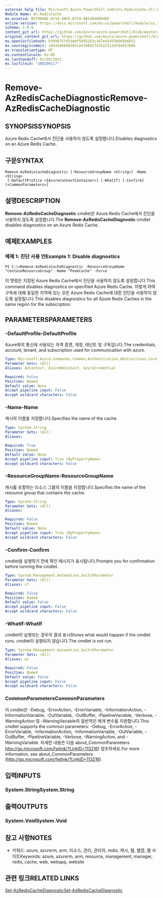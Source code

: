 ```yaml
---
external help file: Microsoft.Azure.PowerShell.Cmdlets.RedisCache.dll-Help.xml
Module Name: Az.RedisCache
ms.assetid: BCF989AE-A718-4AFE-B7C0-8B148468D4EE
online version: https://docs.microsoft.com/en-us/powershell/module/az.rediscache/remove-azrediscachediagnostic
schema: 2.0.0
content_git_url: https://github.com/Azure/azure-powershell/blob/master/src/RedisCache/RedisCache/help/Remove-AzRedisCacheDiagnostic.md
original_content_git_url: https://github.com/Azure/azure-powershell/blob/master/src/RedisCache/RedisCache/help/Remove-AzRedisCacheDiagnostic.md
ms.openlocfilehash: b309875fd330df5695283c187e454556669b6652
ms.sourcegitcommit: c05d3d669b5631e526841f47b22513d78495350b
ms.translationtype: MT
ms.contentlocale: ko-KR
ms.lasthandoff: 02/09/2021
ms.locfileid: "100206117"
---
```

# <span data-ttu-id="1230a-101">Remove-AzRedisCacheDiagnostic</span><span class="sxs-lookup"><span data-stu-id="1230a-101">Remove-AzRedisCacheDiagnostic</span></span>

## <span data-ttu-id="1230a-102">SYNOPSIS</span><span class="sxs-lookup"><span data-stu-id="1230a-102">SYNOPSIS</span></span>
<span data-ttu-id="1230a-103">Azure Redis Cache에서 진단을 사용하지 않도록 설정합니다.</span><span class="sxs-lookup"><span data-stu-id="1230a-103">Disables diagnostics on an Azure Redis Cache.</span></span>

## <span data-ttu-id="1230a-104">구문</span><span class="sxs-lookup"><span data-stu-id="1230a-104">SYNTAX</span></span>

```
Remove-AzRedisCacheDiagnostic [-ResourceGroupName <String>] -Name <String>
 [-DefaultProfile <IAzureContextContainer>] [-WhatIf] [-Confirm] [<CommonParameters>]
```

## <span data-ttu-id="1230a-105">설명</span><span class="sxs-lookup"><span data-stu-id="1230a-105">DESCRIPTION</span></span>
<span data-ttu-id="1230a-106">**Remove-AzRedisCacheDiagnostic** cmdlet은 Azure Redis Cache에서 진단을 사용하지 않도록 설정합니다.</span><span class="sxs-lookup"><span data-stu-id="1230a-106">The **Remove-AzRedisCacheDiagnostic** cmdlet disables diagnostics on an Azure Redis Cache.</span></span>

## <span data-ttu-id="1230a-107">예제</span><span class="sxs-lookup"><span data-stu-id="1230a-107">EXAMPLES</span></span>

### <span data-ttu-id="1230a-108">예제 1: 진단 사용 안</span><span class="sxs-lookup"><span data-stu-id="1230a-108">Example 1: Disable diagnostics</span></span>
```
PS C:\>Remove-AzRedisCacheDiagnostic -ResourceGroupName "ContosoResourceGroup" -Name "PeakCache" -Force
```

<span data-ttu-id="1230a-109">이 명령은 지정된 Azure Redis Cache에서 진단을 사용하지 않도록 설정합니다.</span><span class="sxs-lookup"><span data-stu-id="1230a-109">This command disables diagnostics on specified Azure Redis Cache.</span></span>
<span data-ttu-id="1230a-110">이렇게 하여 구독에 대해 동일한 지역에 있는 모든 Azure Redis Cache에 대한 진단을 사용하지 않도록 설정됩니다.</span><span class="sxs-lookup"><span data-stu-id="1230a-110">This disables diagnostics for all Azure Redis Caches in the same region for the subscription.</span></span>

## <span data-ttu-id="1230a-111">PARAMETERS</span><span class="sxs-lookup"><span data-stu-id="1230a-111">PARAMETERS</span></span>

### <span data-ttu-id="1230a-112">-DefaultProfile</span><span class="sxs-lookup"><span data-stu-id="1230a-112">-DefaultProfile</span></span>
<span data-ttu-id="1230a-113">Azure와의 통신에 사용되는 자격 증명, 계정, 테넌트 및 구독입니다.</span><span class="sxs-lookup"><span data-stu-id="1230a-113">The credentials, account, tenant, and subscription used for communication with azure.</span></span>

```yaml
Type: Microsoft.Azure.Commands.Common.Authentication.Abstractions.Core.IAzureContextContainer
Parameter Sets: (All)
Aliases: AzContext, AzureRmContext, AzureCredential

Required: False
Position: Named
Default value: None
Accept pipeline input: False
Accept wildcard characters: False
```

### <span data-ttu-id="1230a-114">-Name</span><span class="sxs-lookup"><span data-stu-id="1230a-114">-Name</span></span>
<span data-ttu-id="1230a-115">캐시의 이름을 지정합니다.</span><span class="sxs-lookup"><span data-stu-id="1230a-115">Specifies the name of the cache.</span></span>

```yaml
Type: System.String
Parameter Sets: (All)
Aliases:

Required: True
Position: Named
Default value: None
Accept pipeline input: True (ByPropertyName)
Accept wildcard characters: False
```

### <span data-ttu-id="1230a-116">-ResourceGroupName</span><span class="sxs-lookup"><span data-stu-id="1230a-116">-ResourceGroupName</span></span>
<span data-ttu-id="1230a-117">캐시를 포함하는 리소스 그룹의 이름을 지정합니다.</span><span class="sxs-lookup"><span data-stu-id="1230a-117">Specifies the name of the resource group that contains the cache.</span></span>

```yaml
Type: System.String
Parameter Sets: (All)
Aliases:

Required: False
Position: Named
Default value: None
Accept pipeline input: True (ByPropertyName)
Accept wildcard characters: False
```

### <span data-ttu-id="1230a-118">-Confirm</span><span class="sxs-lookup"><span data-stu-id="1230a-118">-Confirm</span></span>
<span data-ttu-id="1230a-119">cmdlet을 실행하기 전에 확인 메시지가 표시됩니다.</span><span class="sxs-lookup"><span data-stu-id="1230a-119">Prompts you for confirmation before running the cmdlet.</span></span>

```yaml
Type: System.Management.Automation.SwitchParameter
Parameter Sets: (All)
Aliases: cf

Required: False
Position: Named
Default value: False
Accept pipeline input: False
Accept wildcard characters: False
```

### <span data-ttu-id="1230a-120">-WhatIf</span><span class="sxs-lookup"><span data-stu-id="1230a-120">-WhatIf</span></span>
<span data-ttu-id="1230a-121">cmdlet이 실행되는 경우의 결과 표시</span><span class="sxs-lookup"><span data-stu-id="1230a-121">Shows what would happen if the cmdlet runs.</span></span>
<span data-ttu-id="1230a-122">cmdlet이 실행되지 않습니다.</span><span class="sxs-lookup"><span data-stu-id="1230a-122">The cmdlet is not run.</span></span>

```yaml
Type: System.Management.Automation.SwitchParameter
Parameter Sets: (All)
Aliases: wi

Required: False
Position: Named
Default value: False
Accept pipeline input: False
Accept wildcard characters: False
```

### <span data-ttu-id="1230a-123">CommonParameters</span><span class="sxs-lookup"><span data-stu-id="1230a-123">CommonParameters</span></span>
<span data-ttu-id="1230a-124">이 cmdlet은 -Debug, -ErrorAction, -ErrorVariable, -InformationAction, -InformationVariable, -OutVariable, -OutBuffer, -PipelineVariable, -Verbose, -WarningAction 및 -WarningVariable의 일반적인 매개 변수를 지원합니다.</span><span class="sxs-lookup"><span data-stu-id="1230a-124">This cmdlet supports the common parameters: -Debug, -ErrorAction, -ErrorVariable, -InformationAction, -InformationVariable, -OutVariable, -OutBuffer, -PipelineVariable, -Verbose, -WarningAction, and -WarningVariable.</span></span> <span data-ttu-id="1230a-125">자세한 내용은 다음 about_CommonParameters http://go.microsoft.com/fwlink/?LinkID=113216) 참조하세요.</span><span class="sxs-lookup"><span data-stu-id="1230a-125">For more information, see about_CommonParameters (http://go.microsoft.com/fwlink/?LinkID=113216).</span></span>

## <span data-ttu-id="1230a-126">입력</span><span class="sxs-lookup"><span data-stu-id="1230a-126">INPUTS</span></span>

### <span data-ttu-id="1230a-127">System.String</span><span class="sxs-lookup"><span data-stu-id="1230a-127">System.String</span></span>

## <span data-ttu-id="1230a-128">출력</span><span class="sxs-lookup"><span data-stu-id="1230a-128">OUTPUTS</span></span>

### <span data-ttu-id="1230a-129">System.Void</span><span class="sxs-lookup"><span data-stu-id="1230a-129">System.Void</span></span>

## <span data-ttu-id="1230a-130">참고 사항</span><span class="sxs-lookup"><span data-stu-id="1230a-130">NOTES</span></span>
* <span data-ttu-id="1230a-131">키워드: azure, azurerm, arm, 리소스, 관리, 관리자, redis, 캐시, 웹, 웹앱, 웹 사이트</span><span class="sxs-lookup"><span data-stu-id="1230a-131">Keywords: azure, azurerm, arm, resource, management, manager, redis, cache, web, webapp, website</span></span>

## <span data-ttu-id="1230a-132">관련 링크</span><span class="sxs-lookup"><span data-stu-id="1230a-132">RELATED LINKS</span></span>

[<span data-ttu-id="1230a-133">Set-AzRedisCacheDiagnostic</span><span class="sxs-lookup"><span data-stu-id="1230a-133">Set-AzRedisCacheDiagnostic</span></span>](./Set-AzRedisCacheDiagnostic.md)


